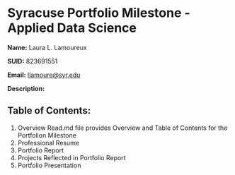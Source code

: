 # Syracuse Portfolio Milestone - Applied Data Science

**Name:** Laura L. Lamoureux

**SUID:** 823691551

**Email:** llamoure@syr.edu

**Description:**

## Table of Contents:
1. Overview
   Read.md file provides Overview and Table of Contents for the Portfolion Milestone
3. Professional Resume
4. Portfolio Report
5. Projects Reflected in Portfolio Report
6. Portfolio Presentation
